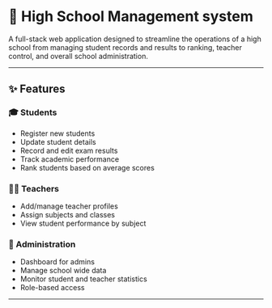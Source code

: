 # 🏫 High School Management system

A full-stack web application designed to streamline the operations of a high school  from managing student records and results to ranking, teacher control, and overall school administration.

---

## ✨ Features

### 🎓 Students
- Register new students
- Update student details
- Record and edit exam results
- Track academic performance
- Rank students based on average scores

### 🧑‍🏫 Teachers
- Add/manage teacher profiles
- Assign subjects and classes
- View student performance by subject

### 🏫 Administration
- Dashboard for admins
- Manage school wide data
- Monitor student and teacher statistics
- Role-based access 

---

